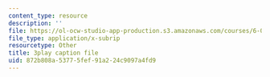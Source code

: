```yaml
---
content_type: resource
description: ''
file: https://ol-ocw-studio-app-production.s3.amazonaws.com/courses/6-0002-introduction-to-computational-thinking-and-data-science-fall-2016/872b808a53775fef91a224c9097a4fd9_uK5yvoXnkSk.vtt
file_type: application/x-subrip
resourcetype: Other
title: 3play caption file
uid: 872b808a-5377-5fef-91a2-24c9097a4fd9
---
```

